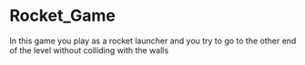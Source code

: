# Rocket_Game
In this game you play as a rocket launcher and you try to go to the other end of the level without colliding with the walls
